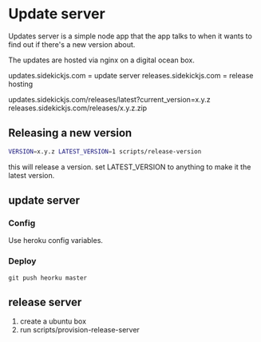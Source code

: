 # Update server

Updates server is a simple node app that the app talks to when it wants to find out if there's a new version about.

The updates are hosted via nginx on a digital ocean box.

updates.sidekickjs.com = update server
releases.sidekickjs.com = release hosting

updates.sidekickjs.com/releases/latest?current_version=x.y.z
releases.sidekickjs.com/releases/x.y.z.zip


## Releasing a new version

```sh
VERSION=x.y.z LATEST_VERSION=1 scripts/release-version
```

this will release a version. set LATEST_VERSION to anything to make it the latest version.

## update server

### Config

Use heroku config variables.

### Deploy

`git push heorku master`

## release server

1. create a ubuntu box
2. run scripts/provision-release-server




